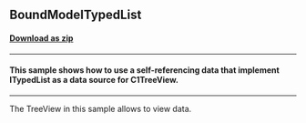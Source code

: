 ## BoundModeITypedList
#### [Download as zip](https://grapecity.github.io/DownGit/#/home?url=https://github.com/GrapeCity/ComponentOne-WinForms-Samples/tree/master/NetFramework\TreeView\CS\BoundModeITypedList)
____
#### This sample shows how to use a self-referencing data that implement ITypedList as a data source for C1TreeView.
____
The TreeView in this sample allows to view data. 